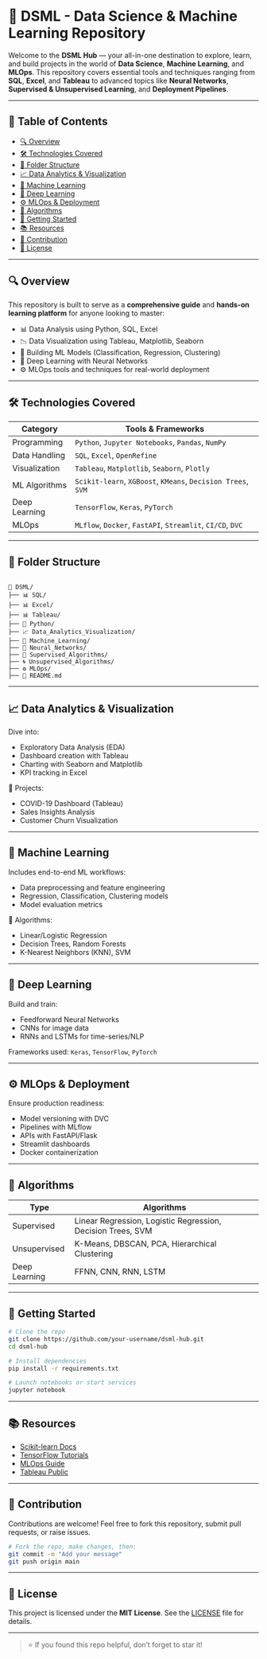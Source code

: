 # 🌟 DSML - Data Science & Machine Learning Repository

Welcome to the **DSML Hub** — your all-in-one destination to explore, learn, and build projects in the world of **Data Science**, **Machine Learning**, and **MLOps**. This repository covers essential tools and techniques ranging from **SQL**, **Excel**, and **Tableau** to advanced topics like **Neural Networks**, **Supervised & Unsupervised Learning**, and **Deployment Pipelines**.

---

## 📌 Table of Contents

- [🔍 Overview](#-overview)
- [🛠️ Technologies Covered](#-technologies-covered)
- [📂 Folder Structure](#-folder-structure)
- [📈 Data Analytics & Visualization](#-data-analytics--visualization)
- [🤖 Machine Learning](#-machine-learning)
- [🧠 Deep Learning](#-deep-learning)
- [⚙️ MLOps & Deployment](#️-mlops--deployment)
- [🧪 Algorithms](#-algorithms)
- [🚀 Getting Started](#-getting-started)
- [📚 Resources](#-resources)
- [🙌 Contribution](#-contribution)
- [📄 License](#-license)

---

## 🔍 Overview

This repository is built to serve as a **comprehensive guide** and **hands-on learning platform** for anyone looking to master:

- 📊 Data Analysis using Python, SQL, Excel
- 📉 Data Visualization using Tableau, Matplotlib, Seaborn
- 🤖 Building ML Models (Classification, Regression, Clustering)
- 🧠 Deep Learning with Neural Networks
- ⚙️ MLOps tools and techniques for real-world deployment

---

## 🛠️ Technologies Covered

| Category      | Tools & Frameworks                                           |
| ------------- | ------------------------------------------------------------ |
| Programming   | `Python`, `Jupyter Notebooks`, `Pandas`, `NumPy`             |
| Data Handling | `SQL`, `Excel`, `OpenRefine`                                 |
| Visualization | `Tableau`, `Matplotlib`, `Seaborn`, `Plotly`                 |
| ML Algorithms | `Scikit-learn`, `XGBoost`, `KMeans`, `Decision Trees`, `SVM` |
| Deep Learning | `TensorFlow`, `Keras`, `PyTorch`                             |
| MLOps         | `MLflow`, `Docker`, `FastAPI`, `Streamlit`, `CI/CD`, `DVC`   |

---

## 📂 Folder Structure

```

📁 DSML/
├── 📊 SQL/
├── 📊 Excel/
├── 📊 Tableau/
├── 🐍 Python/
├── 📈 Data_Analytics_Visualization/
├── 🤖 Machine_Learning/
├── 🧠 Neural_Networks/
├── 🧪 Supervised_Algorithms/
├── 🌀 Unsupervised_Algorithms/
├── ⚙️ MLOps/
├── 📄 README.md

```

---

## 📈 Data Analytics & Visualization

Dive into:

- Exploratory Data Analysis (EDA)
- Dashboard creation with Tableau
- Charting with Seaborn and Matplotlib
- KPI tracking in Excel

🧪 Projects:

- COVID-19 Dashboard (Tableau)
- Sales Insights Analysis
- Customer Churn Visualization

---

## 🤖 Machine Learning

Includes end-to-end ML workflows:

- Data preprocessing and feature engineering
- Regression, Classification, Clustering models
- Model evaluation metrics

🔧 Algorithms:

- Linear/Logistic Regression
- Decision Trees, Random Forests
- K-Nearest Neighbors (KNN), SVM

---

## 🧠 Deep Learning

Build and train:

- Feedforward Neural Networks
- CNNs for image data
- RNNs and LSTMs for time-series/NLP

Frameworks used: `Keras`, `TensorFlow`, `PyTorch`

---

## ⚙️ MLOps & Deployment

Ensure production readiness:

- Model versioning with DVC
- Pipelines with MLflow
- APIs with FastAPI/Flask
- Streamlit dashboards
- Docker containerization

---

## 🧪 Algorithms

| Type          | Algorithms                                                  |
| ------------- | ----------------------------------------------------------- |
| Supervised    | Linear Regression, Logistic Regression, Decision Trees, SVM |
| Unsupervised  | K-Means, DBSCAN, PCA, Hierarchical Clustering               |
| Deep Learning | FFNN, CNN, RNN, LSTM                                        |

---

## 🚀 Getting Started

```bash
# Clone the repo
git clone https://github.com/your-username/dsml-hub.git
cd dsml-hub

# Install dependencies
pip install -r requirements.txt

# Launch notebooks or start services
jupyter notebook
```

---

## 📚 Resources

- [Scikit-learn Docs](https://scikit-learn.org/)
- [TensorFlow Tutorials](https://www.tensorflow.org/tutorials)
- [MLOps Guide](https://ml-ops.org/)
- [Tableau Public](https://public.tableau.com/)

---

## 🙌 Contribution

Contributions are welcome! Feel free to fork this repository, submit pull requests, or raise issues.

```bash
# Fork the repo, make changes, then:
git commit -m "Add your message"
git push origin main
```

---

## 📄 License

This project is licensed under the **MIT License**. See the [LICENSE](./LICENSE) file for details.

---

> ⭐ If you found this repo helpful, don’t forget to star it!
